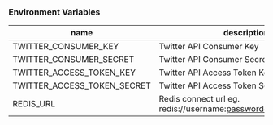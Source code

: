 ### Environment Variables

name                        | description
--------------------------- | ---------------------------------------------------------------
TWITTER_CONSUMER_KEY        | Twitter API Consumer Key
TWITTER_CONSUMER_SECRET     | Twitter API Consumer Secret
TWITTER_ACCESS_TOKEN_KEY    | Twitter API Access Token Key
TWITTER_ACCESS_TOKEN_SECRET | Twitter API Access Token Secret
REDIS_URL                   | Redis connect url eg. redis://username:password@127.0.0.1:6379
